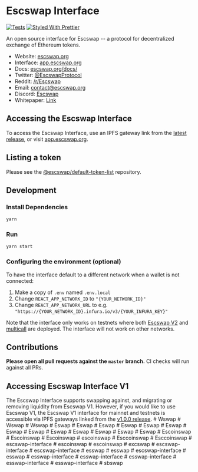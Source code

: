 # Escswap Interface

[![Tests](https://github.com/Escswap/escswap-interface/workflows/Tests/badge.svg)](https://github.com/Escswap/escswap-interface/actions?query=workflow%3ATests)
[![Styled With Prettier](https://img.shields.io/badge/code_style-prettier-ff69b4.svg)](https://prettier.io/)

An open source interface for Escswap -- a protocol for decentralized exchange of Ethereum tokens.

- Website: [escswap.org](https://escswap.org/)
- Interface: [app.escswap.org](https://app.escswap.org)
- Docs: [escswap.org/docs/](https://escswap.org/docs/)
- Twitter: [@EscswapProtocol](https://twitter.com/EscswapProtocol)
- Reddit: [/r/Escswap](https://www.reddit.com/r/Escswap/)
- Email: [contact@escswap.org](mailto:contact@escswap.org)
- Discord: [Escswap](https://discord.gg/Y7TF6QA)
- Whitepaper: [Link](https://hackmd.io/C-DvwDSfSxuh-Gd4WKE_ig)

## Accessing the Escswap Interface

To access the Escswap Interface, use an IPFS gateway link from the
[latest release](https://github.com/Escswap/escswap-interface/releases/latest), 
or visit [app.escswap.org](https://app.escswap.org).

## Listing a token

Please see the
[@escswap/default-token-list](https://github.com/escswap/default-token-list) 
repository.

## Development

### Install Dependencies

```bash
yarn
```

### Run

```bash
yarn start
```

### Configuring the environment (optional)

To have the interface default to a different network when a wallet is not connected:

1. Make a copy of `.env` named `.env.local`
2. Change `REACT_APP_NETWORK_ID` to `"{YOUR_NETWORK_ID}"`
3. Change `REACT_APP_NETWORK_URL` to e.g. `"https://{YOUR_NETWORK_ID}.infura.io/v3/{YOUR_INFURA_KEY}"` 

Note that the interface only works on testnets where both 
[Escswap V2](https://escswap.org/docs/v2/smart-contracts/factory/) and 
[multicall](https://github.com/makerdao/multicall) are deployed.
The interface will not work on other networks.

## Contributions

**Please open all pull requests against the `master` branch.** 
CI checks will run against all PRs.

## Accessing Escswap Interface V1

The Escswap Interface supports swapping against, and migrating or removing liquidity from Escswap V1. However,
if you would like to use Escswap V1, the Escswap V1 interface for mainnet and testnets is accessible via IPFS gateways 
linked from the [v1.0.0 release](https://github.com/Escswap/escswap-interface/releases/tag/v1.0.0).
#   W s w a p 
 
 #   W s w a p 
 
 #   W s w a p 
 
 #   E s w a p 
 
 #   E s w a p 
 
 #   E s w a p 
 
 #   E s w a p 
 
 #   E s w a p 
 
 #   E s w a p 
 
 # Eswap
#   E s w a p 
 
 #   E s w a p 
 
 #   E s w a p 
 
 #   E s w a p 
 
 #   E s w a p 
 
 #   E s w a p 
 
 #   E s c o i n s w a p 
 
 #   E s c o i n s w a p 
 
 #   E s c o i n s w a p 
 
 #   e s c o i n s w a p 
 
 #   E s c c o i n s w a p 
 
 #   E s c c o i n s w a p 
 
 #   e s c s w a p - i n t e r f a c e 
 
 #   e s c o i n s w a p 
 
 #   e s c o i n s w a p 
 
 #   e x c s w a p 
 
 #   e s c s w a p - i n t e r f a c e 
 
 #   e s c s w a p - i n t e r f a c e  
 #   e s s w a p  
 #   e s s w a p  
 #   e s c s w a p - i n t e r f a c e  
 #   e s s w a p  
 #   e s s w a p - i n t e r f a c e  
 #   e s s w a p - i n t e r f a c e  
 #   e s s w a p - i n t e r f a c e  
 #   e s s w a p - i n t e r f a c e  
 #   e s s w a p - i n t e r f a c e  
 #   s b s w a p  
 